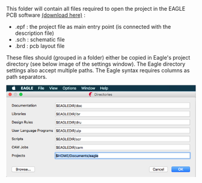This folder will contain all files required to open the project in the EAGLE PCB software [(download here)](http://www.autodesk.com/products/eagle/free-download) : 

 - .epf : the project file as main entry point (is connected with the description file)
 - .sch : schematic file
 - .brd : pcb layout file
 
 These files should (grouped in a folder) either be copied in Eagle's project directory (see below image of the settings window). The Eagle directory settings also accept multiple paths. The Eagle syntax requires columns as path separators.

![Directory settings](../images/menu_Options-Directories.png)

